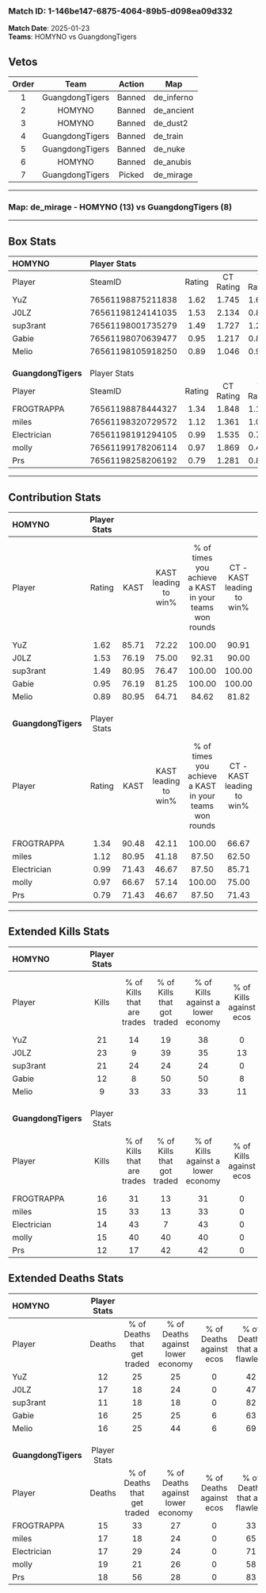 ### Match ID: 1-146be147-6875-4064-89b5-d098ea09d332  
**Match Date**: 2025-01-23  
**Teams**: HOMYNO vs GuangdongTigers  

## Vetos  

| Order | Team | Action | Map |
| :---: | :--: | :----: | --- |
| 1 | GuangdongTigers | Banned | de_inferno |
| 2 | HOMYNO | Banned | de_ancient |
| 3 | HOMYNO | Banned | de_dust2 |
| 4 | GuangdongTigers | Banned | de_train |
| 5 | GuangdongTigers | Banned | de_nuke |
| 6 | HOMYNO | Banned | de_anubis |
| 7 | GuangdongTigers | Picked | de_mirage |

---  

### **Map**: de_mirage - HOMYNO (13) vs GuangdongTigers (8)  
---  

## Box Stats  

| **HOMYNO**          | Player Stats      |        |           |          |       |       |       |         |        |      |     |
| :- | :- | :-: | :-: | :-: | :-: | :-: | :-: | :-: | :-: | :-: | :-: |
| Player              | SteamID           | Rating | CT Rating | T Rating | KAST  |  ADR  | Kills | Assists | Deaths | K/D  | HS% |
| YuZ                 | 76561198875211838 |  1.62  |   1.745   |  1.625   | 85.71 | 103.9 |  21   |    8    |   12   | 1.75 | 14  |
| J0LZ                | 76561198124141035 |  1.53  |   2.134   |  0.899   | 76.19 | 116.2 |  23   |    5    |   17   | 1.35 | 56  |
| sup3rant            | 76561198001735279 |  1.49  |   1.727   |  1.294   | 80.95 | 76.2  |  21   |    2    |   11   | 1.91 | 61  |
| Gabie               | 76561198070639477 |  0.95  |   1.217   |  0.873   | 76.19 | 68.5  |  12   |    6    |   16   | 0.75 | 58  |
| Melio               | 76561198105918250 |  0.89  |   1.046   |  0.912   | 80.95 | 69.7  |   9   |   10    |   16   | 0.56 | 55  |
|                     |                   |        |           |          |       |       |       |         |        |      |     |
|                     |                   |        |           |          |       |       |       |         |        |      |     |
|                     |                   |        |           |          |       |       |       |         |        |      |     |
| **GuangdongTigers** | Player Stats      |        |           |          |       |       |       |         |        |      |     |
| Player              | SteamID           | Rating | CT Rating | T Rating | KAST  |  ADR  | Kills | Assists | Deaths | K/D  | HS% |
| FROGTRAPPA          | 76561198878444327 |  1.34  |   1.848   |  1.180   | 90.48 | 95.0  |  16   |    7    |   15   | 1.07 | 68  |
| miles               | 76561198320729572 |  1.12  |   1.361   |  1.087   | 80.95 | 79.9  |  15   |    6    |   17   | 0.88 | 33  |
| Electrician         | 76561198191294105 |  0.99  |   1.535   |  0.799   | 71.43 | 75.2  |  14   |    4    |   17   | 0.82 | 42  |
| molly               | 76561199178206114 |  0.97  |   1.869   |  0.479   | 66.67 | 80.1  |  15   |    7    |   19   | 0.79 | 53  |
| Prs                 | 76561198258206192 |  0.79  |   1.281   |  0.866   | 71.43 | 50.1  |  12   |    2    |   18   | 0.67 | 50  |
---  

## Contribution Stats  

| **HOMYNO**          | Player Stats |       |                      |                                                        |                           |                                                             |                          |                                                            |
| :- | :-: | :-: | :-: | :-: | :-: | :-: | :-: | :-: |
| Player              |    Rating    | KAST  | KAST leading to win% | % of times you achieve a KAST in your teams won rounds | CT - KAST leading to win% | CT - % of times you achieve a KAST in your teams won rounds | T - KAST leading to win% | T - % of times you achieve a KAST in your teams won rounds |
| YuZ                 |     1.62     | 85.71 |        72.22         |                         100.00                         |           90.91           |                           100.00                            |          42.86           |                           100.00                           |
| J0LZ                |     1.53     | 76.19 |        75.00         |                         92.31                          |           90.00           |                            90.00                            |          50.00           |                           100.00                           |
| sup3rant            |     1.49     | 80.95 |        76.47         |                         100.00                         |          100.00           |                           100.00                            |          42.86           |                           100.00                           |
| Gabie               |     0.95     | 76.19 |        81.25         |                         100.00                         |          100.00           |                           100.00                            |          50.00           |                           100.00                           |
| Melio               |     0.89     | 80.95 |        64.71         |                         84.62                          |           81.82           |                            90.00                            |          33.33           |                           66.67                            |
|                     |              |       |                      |                                                        |                           |                                                             |                          |                                                            |
|                     |              |       |                      |                                                        |                           |                                                             |                          |                                                            |
|                     |              |       |                      |                                                        |                           |                                                             |                          |                                                            |
| **GuangdongTigers** | Player Stats |       |                      |                                                        |                           |                                                             |                          |                                                            |
| Player              |    Rating    | KAST  | KAST leading to win% | % of times you achieve a KAST in your teams won rounds | CT - KAST leading to win% | CT - % of times you achieve a KAST in your teams won rounds | T - KAST leading to win% | T - % of times you achieve a KAST in your teams won rounds |
| FROGTRAPPA          |     1.34     | 90.48 |        42.11         |                         100.00                         |           66.67           |                           100.00                            |          20.00           |                           100.00                           |
| miles               |     1.12     | 80.95 |        41.18         |                         87.50                          |           62.50           |                            83.33                            |          22.22           |                           100.00                           |
| Electrician         |     0.99     | 71.43 |        46.67         |                         87.50                          |           85.71           |                           100.00                            |          12.50           |                           50.00                            |
| molly               |     0.97     | 66.67 |        57.14         |                         100.00                         |           75.00           |                           100.00                            |          33.33           |                           100.00                           |
| Prs                 |     0.79     | 71.43 |        46.67         |                         87.50                          |           71.43           |                            83.33                            |          25.00           |                           100.00                           |
---  

## Extended Kills Stats  

| **HOMYNO**          | Player Stats |                            |                            |                                    |                         |                              |                                 |                                       |                    |           |
| :- | :-: | :-: | :-: | :-: | :-: | :-: | :-: | :-: | :-: | :-: |
| Player              |    Kills     | % of Kills that are trades | % of Kills that got traded | % of Kills against a lower economy | % of Kills against ecos | % of Kills that are flawless | % of Kills that are close duels | % of Kills that are assisted by flash | Pistol Round Kills | AWP Kills |
| YuZ                 |      21      |             14             |             19             |                 38                 |            0            |              52              |                5                |                   0                   |         0          |     0     |
| J0LZ                |      23      |             9              |             39             |                 35                 |           13            |              65              |                9                |                   0                   |         3          |     0     |
| sup3rant            |      21      |             24             |             24             |                 24                 |            0            |              71              |                0                |                   0                   |         2          |     0     |
| Gabie               |      12      |             8              |             50             |                 50                 |            8            |              58              |               17                |                   0                   |         1          |     0     |
| Melio               |      9       |             33             |             33             |                 33                 |           11            |              67              |               22                |                   0                   |         1          |     2     |
|                     |              |                            |                            |                                    |                         |                              |                                 |                                       |                    |           |
|                     |              |                            |                            |                                    |                         |                              |                                 |                                       |                    |           |
|                     |              |                            |                            |                                    |                         |                              |                                 |                                       |                    |           |
| **GuangdongTigers** | Player Stats |                            |                            |                                    |                         |                              |                                 |                                       |                    |           |
| Player              |    Kills     | % of Kills that are trades | % of Kills that got traded | % of Kills against a lower economy | % of Kills against ecos | % of Kills that are flawless | % of Kills that are close duels | % of Kills that are assisted by flash | Pistol Round Kills | AWP Kills |
| FROGTRAPPA          |      16      |             31             |             13             |                 31                 |            0            |              56              |                0                |                   0                   |         0          |     0     |
| miles               |      15      |             33             |             13             |                 33                 |            0            |              67              |               13                |                   7                   |         1          |     4     |
| Electrician         |      14      |             43             |             7              |                 43                 |            0            |              57              |               14                |                   0                   |         3          |     0     |
| molly               |      15      |             40             |             40             |                 40                 |            0            |              67              |                7                |                   0                   |         2          |     0     |
| Prs                 |      12      |             17             |             42             |                 42                 |            0            |              50              |                0                |                   0                   |         1          |     0     |
## Extended Deaths Stats  

| **HOMYNO**          | Player Stats |                             |                                   |                          |                               |                            |                           |               |
| :- | :-: | :-: | :-: | :-: | :-: | :-: | :-: | :-: |
| Player              |    Deaths    | % of Deaths that get traded | % of Deaths against lower economy | % of Deaths against ecos | % of Deaths that are flawless | % of Deaths that are close | % of Deaths while blinded | Deaths to AWP |
| YuZ                 |      12      |             25              |                25                 |            0             |              42               |             0              |             0             |       1       |
| J0LZ                |      17      |             18              |                24                 |            0             |              47               |             18             |             0             |       0       |
| sup3rant            |      11      |             18              |                18                 |            0             |              82               |             0              |             0             |       0       |
| Gabie               |      16      |             25              |                25                 |            6             |              63               |             0              |             6             |       3       |
| Melio               |      16      |             25              |                44                 |            6             |              69               |             13             |             0             |       0       |
|                     |              |                             |                                   |                          |                               |                            |                           |               |
|                     |              |                             |                                   |                          |                               |                            |                           |               |
|                     |              |                             |                                   |                          |                               |                            |                           |               |
| **GuangdongTigers** | Player Stats |                             |                                   |                          |                               |                            |                           |               |
| Player              |    Deaths    | % of Deaths that get traded | % of Deaths against lower economy | % of Deaths against ecos | % of Deaths that are flawless | % of Deaths that are close | % of Deaths while blinded | Deaths to AWP |
| FROGTRAPPA          |      15      |             33              |                27                 |            0             |              33               |             13             |             0             |       0       |
| miles               |      17      |             18              |                24                 |            0             |              65               |             6              |             0             |       0       |
| Electrician         |      17      |             29              |                24                 |            0             |              71               |             6              |             0             |       0       |
| molly               |      19      |             21              |                26                 |            0             |              58               |             16             |             0             |       1       |
| Prs                 |      18      |             56              |                28                 |            0             |              83               |             0              |             0             |       1       |
